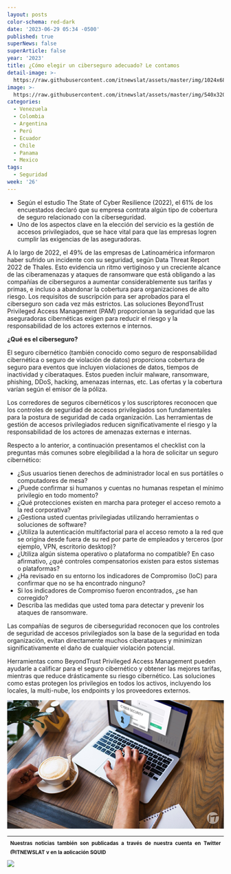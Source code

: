 ```yaml
---
layout: posts
color-schema: red-dark
date: '2023-06-29 05:34 -0500'
published: true
superNews: false
superArticle: false
year: '2023'
title: ¿Cómo elegir un ciberseguro adecuado? Le contamos
detail-image: >-
  https://raw.githubusercontent.com/itnewslat/assets/master/img/1024x680/laptop-segura-g.jpg
image: >-
  https://raw.githubusercontent.com/itnewslat/assets/master/img/540x320/laptop-segura-p.jpg
categories:
  - Venezuela
  - Colombia
  - Argentina
  - Perú
  - Ecuador
  - Chile
  - Panama
  - Mexico
tags:
  - Seguridad
week: '26'
---
```

- Según el estudio The State of Cyber Resilience (2022), el 61% de los encuestados declaró que su empresa contrata algún tipo de cobertura de seguro relacionado con la ciberseguridad.
- Uno de los aspectos clave en la elección del servicio es la gestión de accesos privilegiados, que se hace vital para que las empresas logren cumplir las exigencias de las aseguradoras.

A lo largo de 2022, el 49% de las empresas de Latinoamérica informaron haber sufrido un incidente con su seguridad, según Data Threat Report 2022 de Thales. Esto evidencia un ritmo vertiginoso y un creciente alcance de las ciberamenazas y ataques de ransomware que está obligando a las compañías de ciberseguros a aumentar considerablemente sus tarifas y primas, e incluso a abandonar la cobertura para organizaciones de alto riesgo. Los requisitos de suscripción para ser aprobados para el ciberseguro son cada vez más estrictos. Las soluciones BeyondTrust Privileged Access Management (PAM) proporcionan la seguridad que las aseguradoras cibernéticas exigen para reducir el riesgo y la responsabilidad de los actores externos e internos.

**¿Qué es el ciberseguro?**

El seguro cibernético (también conocido como seguro de responsabilidad cibernética o seguro de violación de datos) proporciona cobertura de seguro para eventos que incluyen violaciones de datos, tiempos de inactividad y ciberataques. Estos pueden incluir malware, ransomware, phishing, DDoS, hacking, amenazas internas, etc. Las ofertas y la cobertura varían según el emisor de la póliza.

Los corredores de seguros cibernéticos y los suscriptores reconocen que los controles de seguridad de accesos privilegiados son fundamentales para la postura de seguridad de cada organización. Las herramientas de gestión de accesos privilegiados reducen significativamente el riesgo y la responsabilidad de los actores de amenazas externas e internas.

Respecto a lo anterior, a continuación presentamos el checklist con la preguntas más comunes sobre elegibilidad a la hora de solicitar un seguro cibernético:

- ¿Sus usuarios tienen derechos de administrador local en sus portátiles o computadores de mesa?
- ¿Puede confirmar si humanos y cuentas no humanas respetan el mínimo privilegio en todo momento?
- ¿Qué protecciones existen en marcha para proteger el acceso remoto a la red corporativa?
- ¿Gestiona usted cuentas privilegiadas utilizando herramientas o soluciones de software?
- ¿Utiliza la autenticación multifactorial para el acceso remoto a la red que se origina desde fuera de su red por parte de empleados y terceros (por ejemplo, VPN, escritorio desktop)?
- ¿Utiliza algún sistema operativo o plataforma no compatible? En caso afirmativo, ¿qué controles compensatorios existen para estos sistemas o plataformas?
- ¿Ha revisado en su entorno los indicadores de Compromiso (IoC) para confirmar que no se ha encontrado ninguno?
- Si los indicadores de Compromiso fueron encontrados, ¿se han corregido?
- Describa las medidas que usted toma para detectar y prevenir los ataques de ransomware.

Las compañías de seguros de ciberseguridad reconocen que los controles de seguridad de accesos privilegiados son la base de la seguridad en toda organización, evitan directamente muchos ciberataques y minimizan significativamente el daño de cualquier violación potencial.

Herramientas como BeyondTrust Privileged Access Management pueden ayudarle a calificar para el seguro cibernético y obtener las mejores tarifas, mientras que reduce drásticamente su riesgo cibernético. Las soluciones como estas protegen los privilegios en todos los activos, incluyendo los locales, la multi-nube, los endpoints y los proveedores externos.

![](https://raw.githubusercontent.com/itnewslat/assets/master/img/540x320/laptop-segura-p.jpg)

<table style="height: 42px;" width="569">
<tbody>
<tr>
<td style="text-align: justify;"><sub><strong>Nuestras noticias también son publicadas a través de nuestra cuenta en Twitter <a href="https://twitter.com/itnewslat?lang=es">@ITNEWSLAT</a> y en la aplicación <a href="https://squidapp.co/en/">SQUID</a></strong></sub></td>
</tr>
</tbody>
</table>
<img src="https://tracker.metricool.com/c3po.jpg?hash=56f88a41e39ab42c063cc51676587a04"/>